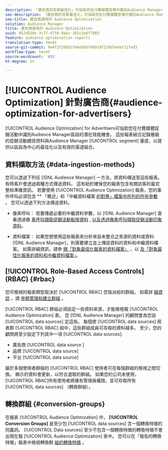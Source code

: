 ```yaml
---
description: 「廣告商的受眾最佳化」可協助您在付費媒體宣傳中識別Audience Manager細分的潛在效能機會。 這些報表結合記錄層級的促銷活動績效資料與Audience Manager區段度量，以提供以區段為中心的最佳化以及有效的渠道組合。
seo-description: 「廣告商的受眾最佳化」可協助您在付費媒體宣傳中識別Audience Manager細分的潛在效能機會。 這些報表結合記錄層級的促銷活動績效資料與Audience Manager區段度量，以提供以區段為中心的最佳化以及有效的渠道組合。
seo-title: 廣告商適用的 Audience Optimization
solution: Audience Manager
title: 廣告商適用的 Audience Optimization
uuid: 852d550e-3c7f-4750-9abc-365c3a6f7883
feature: audience optimization reports
translation-type: tm+mt
source-git-commit: 9e4f2f26b83fe6e5b6f669107239d7edaf11fed3
workflow-type: tm+mt
source-wordcount: '451'
ht-degree: 2%

---
```



# [!UICONTROL Audience Optimization] 針對廣告商{#audience-optimization-for-advertisers}

[!UICONTROL Audience Optimization] for Advertisers可協助您在付費媒體促銷活動中識別Audience Manager區段的潛在效能機會。 這些報表結合記錄層級的促銷活動績效資料與Audience Manager [!UICONTROL segment] 量度，以提供以區段為中心的最佳化以及有效的渠道組合。

## 資料擷取方法 {#data-ingestion-methods}

您可以透過下列任 [!DNL Audience Manager] 一方法，將資料傳送至這些報表。 有時客戶會透過兩種方式傳送資料。 這有助於確保您的報表包含有關訪客的最完整和準確資訊。 若要使用 [!UICONTROL Audience Optimization] 報表，您的事件呼叫必須包含 ** 「概述」和「中繼資料檔案 [的對應」檔案中所列的所有參數](../../../reporting/audience-optimization-reports/metadata-files-intro/metadata-file-overview.md) 。 您可以透過下列方法傳送資料。

* 像素呼叫： 若要傳遞必要的中繼資料參數，以 [!DNL Audience Manager] 查看透過像 [素呼叫擷取促銷活動點按資料](../../../integration/media-data-integration/click-data-pixels.md) , [以及透過像素呼叫擷取促銷活動印象資料](../../../integration/media-data-integration/impression-data-pixels.md)。

* 資料檔案： 如果您想使用這些報表來分析來自未整合之來源的資料或資料 [!DNL Audience Manager]，則需要建立並上傳該資料的資料和中繼資料檔案。 如需詳細資訊，請參 [閱「對象最佳化報表的資料檔案」](../../../reporting/audience-optimization-reports/metadata-files-intro/datafiles-intro.md) ，以 [及「對象最佳化報表的資料和中繼資料檔案」](../../../reporting/audience-optimization-reports/metadata-files-intro/metadata-files-intro.md)。

## [!UICONTROL Role-Based Access Controls] (RBAC) {#rbac}

您可檢視的報表類型取決於 [!UICONTROL RBAC] 您指派給的群組。 如需詳 [細資訊](../../../features/administration/administration-overview.md) ，請 [參閱管理和建立群組](../../../features/administration/administration-overview.md#create-group) 。

[!UICONTROL RBAC] 群組必須設定一些資料來源，才能檢視報 [!UICONTROL Audience Optimization] 表。 您 [!DNL Audience Manager] 的顧問會為您設 [!UICONTROL data sources] 定這些。 每個使 [!UICONTROL data sources] 用者群 [!UICONTROL RBAC] 組中，這些群組成員可存取的資料越多。 至少，您的顧問將至少設定下列其中一項 [!UICONTROL data sources]:

* 廣告商 [!UICONTROL data source ]
* 品牌 [!UICONTROL data source]
* 平台 [!UICONTROL data source]

屬於多個使用者群組的 [!UICONTROL RBAC] 使用者可在每個群組的檢視之間切換。 顯示的資料會更新，以符合選取的群組。 如果您的公司未使用， [!UICONTROL RBAC]所有使用者將擁有管理員權限，並可存取所有 [!UICONTROL data sources] （轉換群組）。

## 轉換群組 {#conversion-groups}

在報表 [!UICONTROL Audience Optimization] 中， **[!UICONTROL Conversion Groups]** 是至少包 [!UICONTROL data sources] 含一個轉換特徵的同義詞。 [!UICONTROL Data sources] 至少不包含一個轉換特徵的轉換特徵不會出現在報 [!UICONTROL Audience Optimization] 表中。 您可以在「報告的轉換特徵」報表中檢視轉換群 [組的轉換特徵](../../../reporting/audience-optimization-reports/aor-advertisers/reported-conversion-traits.md) 。
